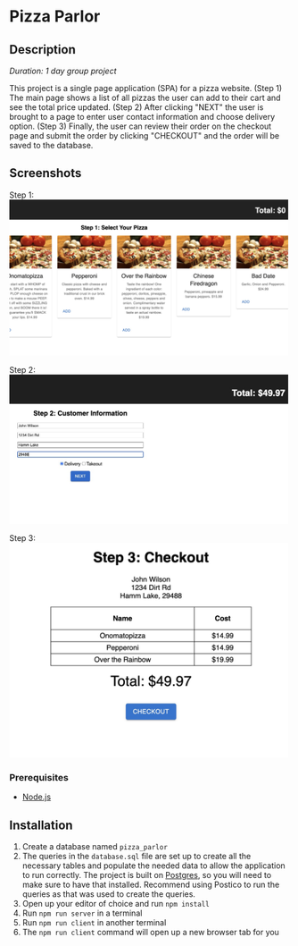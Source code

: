 # Pizza Parlor

## Description

_Duration: 1 day group project_

This project is a single page application (SPA) for a pizza website.
(Step 1) The main page shows a list of all pizzas the user can add to their cart and see the total price updated.
(Step 2) After clicking "NEXT" the user is brought to a page to enter user contact information and choose delivery option.
(Step 3) Finally, the user can review their order on the checkout page and submit the order by clicking "CHECKOUT" and the order will be saved to the database.

## Screenshots
Step 1:
<img src="public/images/select_pizza.jpg" width="500px"/>

Step 2:
<img src="public/images/customer_info.jpg" width="500px"/>

Step 3:
<img src="public/images/checkout.jpg" width="500px"/>

### Prerequisites

- [Node.js](https://nodejs.org/en/)

## Installation

1. Create a database named `pizza_parlor`
2. The queries in the `database.sql` file are set up to create all the necessary tables and populate the needed data to allow the application to run correctly. The project is built on [Postgres](https://www.postgresql.org/download/), so you will need to make sure to have that installed. Recommend using Postico to run the queries as that was used to create the queries. 
3. Open up your editor of choice and run `npm install`
4. Run `npm run server` in a terminal
5. Run `npm run client` in another terminal
6. The `npm run client` command will open up a new browser tab for you
